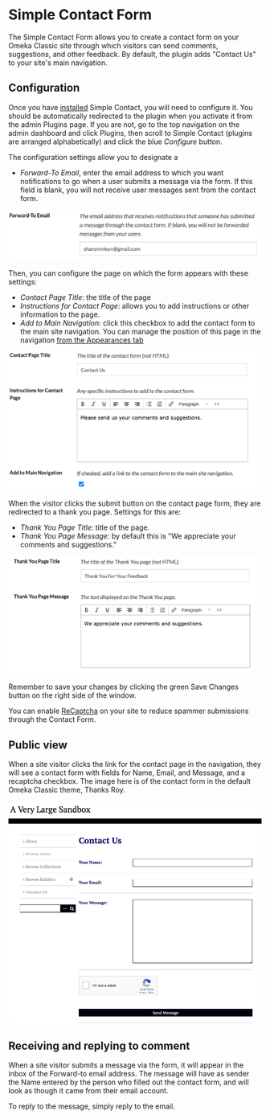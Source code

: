 # Simple Contact Form

The Simple Contact Form allows you to create a contact form on your Omeka Classic site through which visitors can send comments, suggestions, and other feedback. By default, the plugin adds "Contact Us" to your site's main navigation.

## Configuration

Once you have [installed](../Admin/Adding_and_Managing_Plugins.md)
 Simple Contact, you will need to configure it. You should be automatically redirected to the plugin when you activate it from the admin Plugins page. If you are not, go to the top navigation on the admin dashboard and click Plugins, then scroll to Simple Contact (plugins are arranged alphabetically) and click the blue *Configure* button.

The configuration settings allow you to designate a 

- *Forward-To Email*, enter the email address to which you want notifications to go when a user submits a message via the form.  If this field is blank, you will not receive user messages sent from the contact form.

![reply-from and forward-to fields](../doc_files/plugin_images/simplecontact1.png)

Then, you can configure the page on which the form appears with these settings: 

- *Contact Page Title*: the title of the page 
- *Instructions for Contact Page*: allows you to add instructions or other information to the page.
- *Add to Main Navigation*: click this checkbox to add the contact form to the main site navigation. You can manage the position of this page in the navigation [from the Appearances tab](../Admin/Appearance/Navigation.md)

![contact page settings](../doc_files/plugin_images/simplecontact4.png)

When the visitor clicks the submit button on the contact page form, they are redirected to a thank you page. Settings for this are:

- *Thank You Page Title*:  title of the page.
- *Thank You Page Message*: by default this is "We appreciate your comments and suggestions."

![thank you page settings](../doc_files/plugin_images/simplecontact5.png)

Remember to save your changes by clicking the green Save Changes button on the right side of the window. 

You can enable [ReCaptcha](../Admin/Settings/ReCaptcha.md) on your site to reduce spammer submissions through the Contact Form.

## Public view
When a site visitor clicks the link for the contact page in the navigation, they will see a contact form with fields for Name, Email, and Message, and a recaptcha checkbox. The image here is of the contact form in the default Omeka Classic theme, Thanks Roy. 

![Contact Us page. The navigation menu for the site is on the left side of the page. In the main content area are two small fields for Name and Email entry, and a large text area for entering a message.](../doc_files/plugin_images/simplecontact_public.png)

## Receiving and replying to comment
When a site visitor submits a message via the form, it will appear in the inbox of the Forward-to email address. The message will have as sender the Name entered by the person who filled out the contact form, and will look as though it came from their email account.

To reply to the message, simply reply to the email. 
